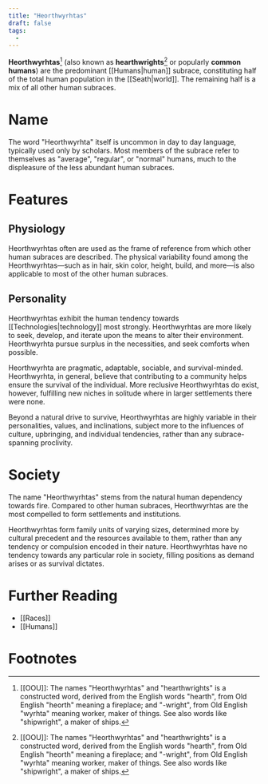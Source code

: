 ```yaml
---
title: "Heorthwyrhtas"
draft: false
tags:
  - 
---
```


**Heorthwyrhtas**[^hearth]  (also known as **hearthwrights**[^hearth] or popularly **common humans**) are the predominant [[Humans|human]] subrace, constituting half of the total human population in the [[Seath|world]]. The remaining half is a mix of all other human subraces.

# Name
The word "Heorthwyrhta" itself is uncommon in day to day language, typically used only by scholars. Most members of the subrace refer to themselves as "average", "regular", or "normal" humans, much to the displeasure of the less abundant human subraces.

# Features
## Physiology
Heorthwyrhtas often are used as the frame of reference from which other human subraces are described. The physical variability found among the Heorthwyrhtas—such as in hair, skin color, height, build, and more—is also applicable to most of the other human subraces.

## Personality
Heorthwyrhtas exhibit the human tendency towards [[Technologies|technology]] most strongly. Heorthwyrhtas are more likely to seek, develop, and iterate upon the means to alter their environment. Heorthwyrhta pursue surplus in the necessities, and seek comforts when possible. 

Heorthwyrhta are pragmatic, adaptable, sociable, and survival-minded. Heorthwyrhta, in general, believe that contributing to a community helps ensure the survival of the individual. More reclusive Heorthwyrhtas do exist, however, fulfilling new niches in solitude where in larger settlements there were none.

Beyond a natural drive to survive, Heorthwyrhtas are highly variable in their personalities, values, and inclinations, subject more to the influences of culture, upbringing, and individual tendencies, rather than any subrace-spanning proclivity.

# Society
The name "Heorthwyrhtas" stems from the natural human dependency towards fire. Compared to other human subraces, Heorthwyrhtas are the most compelled to form settlements and  institutions. 

Heorthwyrhtas form family units of varying sizes, determined more by cultural precedent and the resources available to them, rather than any tendency or compulsion encoded in their nature. Heorthwyrhtas have no tendency towards any particular role in society, filling positions as demand arises or as survival dictates.

# Further Reading
- [[Races]]
- [[Humans]]

# Footnotes
[^hearth]: [[OOU]]: The names "Heorthwyrhtas" and "hearthwrights" is a constructed word, derived from the English words "hearth", from Old English "heorth" meaning a fireplace; and "-wright", from Old English "wyrhta" meaning worker, maker of things. See also words like "shipwright", a maker of ships.